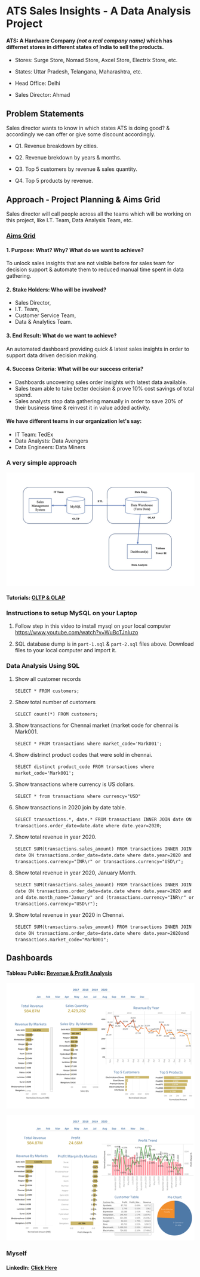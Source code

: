 # ATS Sales Insights - A Data Analysis Project
#### ATS: A Hardware Company *(not a real company name)* which has differnet stores in different states of India to sell the products. 
- Stores: Surge Store, Nomad Store, Axcel Store, Electrix Store, etc.

- States: Uttar Pradesh, Telangana, Maharashtra, etc.

- Head Office: Delhi

- Sales Director: Ahmad

## Problem Statements
Sales director wants to know in which states ATS is doing good? & accordingly we can offer or give some discount accordingly.

- Q1. Revenue breakdown by cities.

- Q2. Revenue brekdown by years & months.

- Q3. Top 5 customers by revenue & sales quantity.

- Q4. Top 5 products by revenue.

## Approach - Project Planning & Aims Grid
Sales director will call people across all the teams which will be working on this project, like I.T. Team, Data Analysis Team, etc.

### [Aims Grid](https://www.youtube.com/watch?v=6118I9HViuQ)
#### 1. Purpose: What? Why? What do we want to achieve?
To unlock sales insights that are not visible before for sales team for decision support & automate them to reduced manual time spent in data gathering.

#### 2. Stake Holders: Who will be involved?
- Sales Director, 
- I.T. Team, 
- Customer Service Team, 
- Data & Analytics Team.

#### 3. End Result: What do we want to achieve?
An automated dashboard providing quick & latest sales insights in order to support data driven decision making.

#### 4. Success Criteria: What will be our success criteria?
- Dashboards uncovering sales order insights with latest data available.
- Sales team able to take better decision & prove 10% cost savings of total spend.
- Sales analysts stop data gathering manually in order to save 20% of their business time & reinvest it in value added activity.

#### We have different teams in our organization let's say: 
- IT Team: TedEx
- Data Analysts: Data Avengers
- Data Engineers: Data Miners

### A very simple approach
![alt text](https://raw.githubusercontent.com/ahmadtaquee/Sales_Insights_Tableau/main/flow.jpg)

#### Tutorials: [OLTP & OLAP](https://www.geeksforgeeks.org/difference-between-olap-and-oltp-in-dbms/)

### Instructions to setup MySQL on your Laptop

1. Follow step in this video to install mysql on your local computer
https://www.youtube.com/watch?v=WuBcTJnIuzo

2. SQL database dump is in `part-1.sql` & `part-2.sql` files above. Download files to your local computer and import it.


### Data Analysis Using SQL

1. Show all customer records

    `SELECT * FROM customers;`

1. Show total number of customers

    `SELECT count(*) FROM customers;`

1. Show transactions for Chennai market (market code for chennai is Mark001.

    `SELECT * FROM transactions where market_code='Mark001';`

1. Show distrinct product codes that were sold in chennai.

    `SELECT distinct product_code FROM transactions where market_code='Mark001';`

1. Show transactions where currency is US dollars.

    `SELECT * from transactions where currency="USD"`

1. Show transactions in 2020 join by date table.

    `SELECT transactions.*, date.* FROM transactions INNER JOIN date ON transactions.order_date=date.date where date.year=2020;`

1. Show total revenue in year 2020.

    `SELECT SUM(transactions.sales_amount) FROM transactions INNER JOIN date ON transactions.order_date=date.date where date.year=2020 and transactions.currency="INR\r" or transactions.currency="USD\r";`
	
1. Show total revenue in year 2020, January Month.

    `SELECT SUM(transactions.sales_amount) FROM transactions INNER JOIN date ON transactions.order_date=date.date where date.year=2020 and and date.month_name="January" and (transactions.currency="INR\r" or transactions.currency="USD\r");`

1. Show total revenue in year 2020 in Chennai.

    `SELECT SUM(transactions.sales_amount) FROM transactions INNER JOIN date ON transactions.order_date=date.date where date.year=2020and transactions.market_code="Mark001";`


## Dashboards
#### Tableau Public: [Revenue & Profit Analysis](https://public.tableau.com/app/profile/ahmad.taquee7097)

![Revenue](https://raw.githubusercontent.com/ahmadtaquee/Sales_Insights_Tableau/main/Part-1/Dashboard%20-%20Revenue.png)

![Profit Analysis](https://raw.githubusercontent.com/ahmadtaquee/Sales_Insights_Tableau/main/Part-2/Dashboard%20-%20Profit%20Analysis.png)


### Myself
#### LinkedIn: [Click Here](https://www.linkedin.com/in/ahmadtaquee/)

